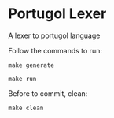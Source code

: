 # Portugol Lexer

A lexer to portugol language

Follow the commands to run:

`make generate`

`make run`

Before to commit, clean:

`make clean`
